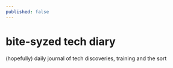 ```yaml
---
published: false
---
```


# bite-syzed tech diary

(hopefully) daily journal of tech discoveries, training and the sort

